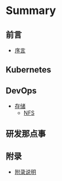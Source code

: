 # Summary

## 前言

* [序言](README.md)

## Kubernetes

## DevOps

* [存储](storage/storage.md)
    * [NFS](storage/nfs.md)


## 研发那点事

## 附录

* [附录说明](appendix/index.md)

